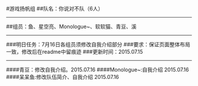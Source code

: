 #游戏扬帆组
##队名：你说对不队（6人）
***
##组员：鱼、星空亮、Monologue~、软软猫、青豆、溪
***
###明日任务：7月16日各组员须修改自我介绍部分
###要求：保证页面整体布局一致，修改后在readme中留痕迹
###更新时间：2015.07.15
***
####青豆：修改自我介绍。2015.07.16
####Monologue~:自我介绍 2015.07.16
####呆呆鱼:修改队伍简介、自我介绍 2015.07.16
